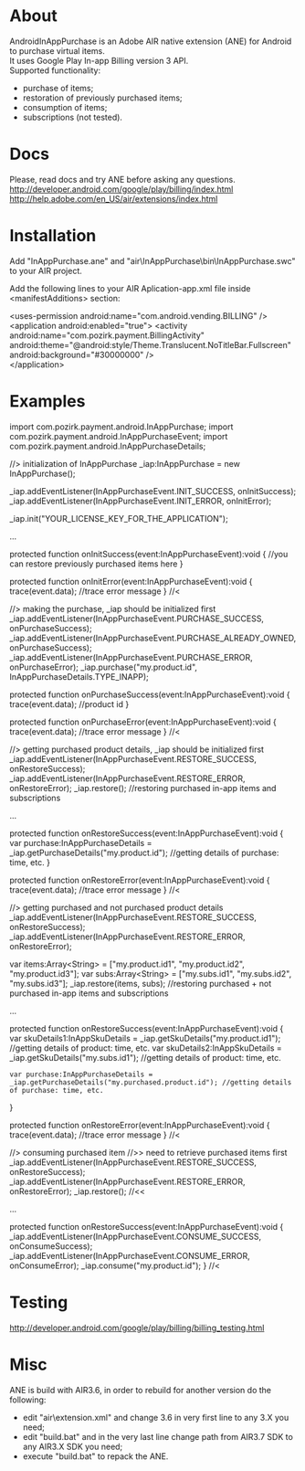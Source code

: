 # About
AndroidInAppPurchase is an Adobe AIR native extension (ANE) for Android to purchase virtual items.<br />
It uses Google Play In-app Billing version 3 API.<br />
Supported functionality:<br />
- purchase of items;<br />
- restoration of previously purchased items;<br />
- consumption of items;<br />
- subscriptions (not tested).<br />

# Docs
Please, read docs and try ANE before asking any questions.
http://developer.android.com/google/play/billing/index.html
http://help.adobe.com/en_US/air/extensions/index.html


# Installation
Add "InAppPurchase.ane" and "air\InAppPurchase\bin\InAppPurchase.swc" to your AIR project.

Add the following lines to your AIR Aplication-app.xml file inside &lt;manifestAdditions&gt; section:

&lt;uses-permission android:name="com.android.vending.BILLING" /&gt;
&lt;application android:enabled="true"&gt;
	&lt;activity android:name="com.pozirk.payment.BillingActivity" android:theme="@android:style/Theme.Translucent.NoTitleBar.Fullscreen" android:background="#30000000" /&gt;		
&lt;/application&gt;


# Examples
import com.pozirk.payment.android.InAppPurchase;
import com.pozirk.payment.android.InAppPurchaseEvent;
import com.pozirk.payment.android.InAppPurchaseDetails;


//&gt; initialization of InAppPurchase
_iap:InAppPurchase = new InAppPurchase();

_iap.addEventListener(InAppPurchaseEvent.INIT_SUCCESS, onInitSuccess);
_iap.addEventListener(InAppPurchaseEvent.INIT_ERROR, onInitError);

_iap.init("YOUR_LICENSE_KEY_FOR_THE_APPLICATION");

...

protected function onInitSuccess(event:InAppPurchaseEvent):void
{
	//you can restore previously purchased items here
}

protected function onInitError(event:InAppPurchaseEvent):void
{
	trace(event.data); //trace error message
}
//&lt;


//&gt; making the purchase, _iap should be initialized first
_iap.addEventListener(InAppPurchaseEvent.PURCHASE_SUCCESS, onPurchaseSuccess);
_iap.addEventListener(InAppPurchaseEvent.PURCHASE_ALREADY_OWNED, onPurchaseSuccess);
_iap.addEventListener(InAppPurchaseEvent.PURCHASE_ERROR, onPurchaseError);
_iap.purchase("my.product.id", InAppPurchaseDetails.TYPE_INAPP);

protected function onPurchaseSuccess(event:InAppPurchaseEvent):void
{
	trace(event.data); //product id
}

protected function onPurchaseError(event:InAppPurchaseEvent):void
{
	trace(event.data); //trace error message
}
//&lt;


//&gt; getting purchased product details, _iap should be initialized first
_iap.addEventListener(InAppPurchaseEvent.RESTORE_SUCCESS, onRestoreSuccess);
_iap.addEventListener(InAppPurchaseEvent.RESTORE_ERROR, onRestoreError);
_iap.restore(); //restoring purchased in-app items and subscriptions

...

protected function onRestoreSuccess(event:InAppPurchaseEvent):void
{
	var purchase:InAppPurchaseDetails = _iap.getPurchaseDetails("my.product.id"); //getting details of purchase: time, etc.
}

protected function onRestoreError(event:InAppPurchaseEvent):void
{
	trace(event.data); //trace error message
}
//&lt;

//&gt; getting purchased and not purchased product details
_iap.addEventListener(InAppPurchaseEvent.RESTORE_SUCCESS, onRestoreSuccess);
_iap.addEventListener(InAppPurchaseEvent.RESTORE_ERROR, onRestoreError);

var items:Array&lt;String&gt; = ["my.product.id1", "my.product.id2", "my.product.id3"];
var subs:Array&lt;String&gt; = ["my.subs.id1", "my.subs.id2", "my.subs.id3"];
_iap.restore(items, subs); //restoring purchased + not purchased in-app items and subscriptions

...

protected function onRestoreSuccess(event:InAppPurchaseEvent):void
{
	var skuDetails1:InAppSkuDetails = _iap.getSkuDetails("my.product.id1"); //getting details of product: time, etc.
	var skuDetails2:InAppSkuDetails = _iap.getSkuDetails("my.subs.id1"); //getting details of product: time, etc.
	
	var purchase:InAppPurchaseDetails = _iap.getPurchaseDetails("my.purchased.product.id"); //getting details of purchase: time, etc.
}

protected function onRestoreError(event:InAppPurchaseEvent):void
{
	trace(event.data); //trace error message
}
//&lt;


//&gt; consuming purchased item
//&gt;&gt; need to retrieve purchased items first
_iap.addEventListener(InAppPurchaseEvent.RESTORE_SUCCESS, onRestoreSuccess);
_iap.addEventListener(InAppPurchaseEvent.RESTORE_ERROR, onRestoreError);
_iap.restore();
//&lt;&lt;

...

protected function onRestoreSuccess(event:InAppPurchaseEvent):void
{
	_iap.addEventListener(InAppPurchaseEvent.CONSUME_SUCCESS, onConsumeSuccess);
	_iap.addEventListener(InAppPurchaseEvent.CONSUME_ERROR, onConsumeError);
	_iap.consume("my.product.id");
}
//&lt;


# Testing
http://developer.android.com/google/play/billing/billing_testing.html


# Misc
ANE is build with AIR3.6, in order to rebuild for another version do the following:
- edit "air\extension.xml" and change 3.6 in very first line to any 3.X you need;
- edit "build.bat" and in the very last line change path from AIR3.7 SDK to any AIR3.X SDK you need;
- execute "build.bat" to repack the ANE.